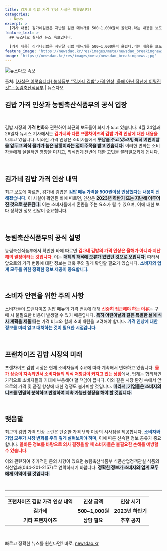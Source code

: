 ```yaml
---
title: 김가네 김밥 가격 인상 사실은 이렇습니다!
categories:
  - News
excerpt: >
  [기사 내용] 김가네김밥은 지난달 김밥 메뉴가를 500~1,000원씩 올렸다.라는 내용을 보도하였습니다. […
feature_text: >
  ## 뉴스다오 실시간 뉴스 속보입니다.

  [기사 내용] 김가네김밥은 지난달 김밥 메뉴가를 500~1,000원씩 올렸다.라는 내용을 보도하였습니다. […
feature_image: 'https://newsdao.kr/res/images/meta/newsdao_breakingnews.jpg'
image: 'https://newsdao.kr/res/images/meta/newsdao_breakingnews.jpg'
---
```


![뉴스다오 속보](https://newsdao.kr/res/images/meta/newsdao_breakingnews.jpg)

<p>출처: <a href="https://newsdao.kr/3701" rel="dofollow">[사실은 이렇습니다] 농식품부 “‘김가네 김밥’ 가격 인상, 올해 아닌 작년에 이뤄진 것” - 농림축산식품부</a> | 뉴스다오</p>

<h2 data-ke-size="size26">김밥 가격 인상과 농림축산식품부의 공식 입장</h2>

<p data-ke-size="size16">&nbsp;</p>

김밥 시장의 <b>가격 변화</b>와 관련하여 최근의 보도들이 화제가 되고 있습니다. 4월 24일과 26일자 뉴시스 기사에서는 <b><span style="color: #ee2323;">김가네와 다른 프랜차이즈의 김밥 가격 인상에 대한 내용을</span></b> 다루고 있습니다. 이러한 가격 인상은 소비자들에게 <b><span style="background-color: #21538527;">부담을 주고 있으며, 특히 어린이날을 앞두고 외식 물가가 높은 상황이라는 점이 주목을 받고 있습니다.</span></b> 이러한 변화는 소비자들에게 실질적인 영향을 미치고, 외식업계 전반에 대한 고민을 불러일으키게 됩니다. 

<p data-ke-size="size16">&nbsp;</p>

<h2 data-ke-size="size26">김가네 김밥 가격 인상 내역</h2>

최근 보도에 따르면, 김가네 김밥은 <b><span style="color: #1a5490;">김밥 메뉴 가격을 500원이상 인상했다는 내용이 전해졌습니다.</span></b> 이 사실이 확인된 바에 따르면, 인상은 <b><span style="background-color: #21538527;">2023년 하반기 또는 지난해 이루어진 것으로 분류된다.</span></b> 이는 소비자들에게 혼란을 주는 요소가 될 수 있으며, 이에 대한 보다 정확한 정보 전달이 중요합니다.

<p data-ke-size="size16">&nbsp;</p>

<h2 data-ke-size="size26">농림축산식품부의 공식 설명</h2>

농림축산식품부에서 확인한 바에 따르면 <b><span style="color: #ee2323;">김가네 김밥의 가격 인상은 올해가 아니라 지난 해의 결정이라는 것입니다.</span></b> 이는 <b><span style="background-color: #21538527;">매체의 해석에 오류가 있었던 것으로 보입니다.</span></b> 따라서 앞으로의 가격 변동에 대한 정보는 더욱 주의 깊게 확인할 필요가 있습니다. <b><span style="color: #1a5490;">소비자와 업계 모두를 위한 정확한 정보 제공이 중요합니다.</span></b>

<p data-ke-size="size16">&nbsp;</p>

<h2 data-ke-size="size26">소비자 안전을 위한 주의 사항</h2>

소비자들이 프랜차이즈 김밥 메뉴의 가격 변동에 대해 <b><span style="color: #ee2323;">신중히 접근해야 하는 이유</span></b>는 구매 시 불필요한 비용이 발생할 수 있기 때문입니다. <b><span style="background-color: #21538527;">특히 어린이날과 같은 특별한 날에 식사 계획을 세울 때</span></b>는 가격 비교와 함께 소비 패턴을 고려해야 합니다. <b><span style="color: #1a5490;">가격 인상에 대한 정보를 미리 알고 대처하는 것이 필요한 시점입니다.</span></b>

<p data-ke-size="size16">&nbsp;</p>

<h2 data-ke-size="size26">프랜차이즈 김밥 시장의 미래</h2>

프랜차이즈 김밥 시장은 현재 소비자들의 수요에 따라 계속해서 변화하고 있습니다. <b><span style="color: #ee2323;">물가 상승이 지속되면서 소비자들의 외식 저항감이 커지고 있는 상황</span></b>에서, 업계는 합리적인 가격으로 소비자들의 기대에 부응해야 할 책임이 큽니다. 이와 같은 시장 환경 속에서 앞으로의 가격 및 품질 향상에 대한 경쟁도 불가피할 것입니다. <b><span style="background-color: #21538527;">따라서, 기업들은 소비자의 니즈를 면밀히 분석하고 반영하여 지속 가능한 성장을 해야 할 것입니다.</span></b>

<p data-ke-size="size16">&nbsp;</p>

<h2 data-ke-size="size26">맺음말</h2>

최근의 김밥 가격 인상 논란은 단순한 가격 변화 이상의 시사점을 제공합니다. <b><span style="color: #1a5490;">소비자와 기업 모두가 시장 변화를 주의 깊게 살펴보아야 하며</span></b>, 이에 따른 신속한 정보 공유가 중요합니다. <b><span style="color: #ee2323;">올바른 정보를 바탕으로 의사 결정을 할 때 소비자들은 불필요한 손해를 예방할 수 있습니다.</span></b> 

이와 관련하여 추가적인 문의 사항이 있으면 농림축산식품부 식품산업정책관실 식품외식산업과(044-201-2157)로 연락하시기 바랍니다. <b><span style="background-color: #21538527;">정확한 정보가 소비자와 업계 모두에게 이익이 될 것입니다.</span></b>

<p data-ke-size="size16">&nbsp;</p>

<hr />

<table style="width: 100%;">
    <tr>
        <th style="text-align: center;">프랜차이즈 김밥 가격 인상 내역</th>
        <th style="text-align: center;">인상 금액</th>
        <th style="text-align: center;">인상 시기</th>
    </tr>
    <tr>
        <td style="text-align: center; height: 17px;"><b>김가네</b></td>
        <td style="text-align: center; height: 17px;"><b>500~1,000원</b></td>
        <td style="text-align: center; height: 17px;"><b>2023년 하반기</b></td>
    </tr>
    <tr>
        <td style="text-align: center; height: 17px;"><b>기타 프랜차이즈</b></td>
        <td style="text-align: center; height: 17px;"><b>상담 필요</b></td>
        <td style="text-align: center; height: 17px;"><b>추후 공지</b></td>
    </tr>
</table> 

<p data-ke-size="size16">&nbsp;</p> 

빠르고 정확한 뉴스를 원한다면? 바로, <a href="https://newsdao.kr" rel="dofollow">newsdao.kr</a>


